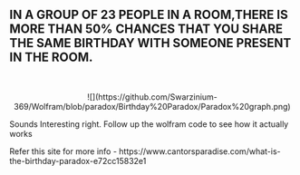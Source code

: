 <h2>IN A GROUP OF 23 PEOPLE IN A ROOM,THERE IS MORE THAN 50% CHANCES THAT YOU SHARE THE SAME BIRTHDAY WITH SOMEONE PRESENT IN THE ROOM.</h2>
<br>
<p align='center'>
![](https://github.com/Swarzinium-369/Wolfram/blob/paradox/Birthday%20Paradox/Paradox%20graph.png)
</p>

<p>Sounds Interesting right. Follow up the wolfram code to see how it actually works</p>
<p>Refer this site for more info - https://www.cantorsparadise.com/what-is-the-birthday-paradox-e72cc15832e1</p>
